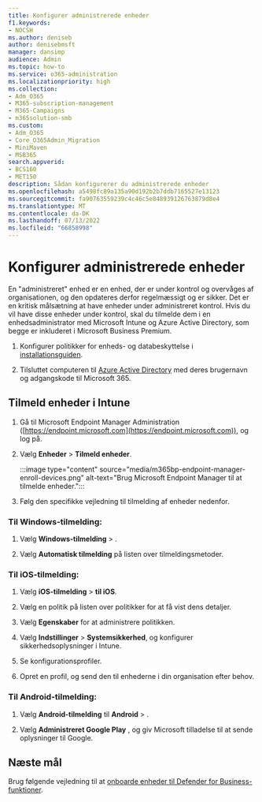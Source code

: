 ```yaml
---
title: Konfigurer administrerede enheder
f1.keywords:
- NOCSH
ms.author: deniseb
author: denisebmsft
manager: dansimp
audience: Admin
ms.topic: how-to
ms.service: o365-administration
ms.localizationpriority: high
ms.collection:
- Adm_O365
- M365-subscription-management
- M365-Campaigns
- m365solution-smb
ms.custom:
- Adm_O365
- Core_O365Admin_Migration
- MiniMaven
- MSB365
search.appverid:
- BCS160
- MET150
description: Sådan konfigurerer du administrerede enheder
ms.openlocfilehash: a5498fc89a135a90d192b2b7ddb7165527e13123
ms.sourcegitcommit: fa90763559239c4c46c5e848939126763879d8e4
ms.translationtype: MT
ms.contentlocale: da-DK
ms.lasthandoff: 07/13/2022
ms.locfileid: "66858998"
---
```

# <a name="set-up-managed-devices"></a>Konfigurer administrerede enheder

En "administreret" enhed er en enhed, der er under kontrol og overvåges af organisationen, og den opdateres derfor regelmæssigt og er sikker. Det er en kritisk målsætning at have enheder under administreret kontrol. Hvis du vil have disse enheder under kontrol, skal du tilmelde dem i en enhedsadministrator med Microsoft Intune og Azure Active Directory, som begge er inkluderet i Microsoft Business Premium.

1. Konfigurer politikker for enheds- og databeskyttelse i [installationsguiden](../business/set-up.md).

2. Tilsluttet computeren til [Azure Active Directory](../business/set-up-windows-devices.md) med deres brugernavn og adgangskode til Microsoft 365. 

## <a name="enroll-devices-in-intune"></a>Tilmeld enheder i Intune

1. Gå til Microsoft Endpoint Manager Administration ([https://endpoint.microsoft.com](https://endpoint.microsoft.com)), og log på.

2. Vælg **Enheder** > **Tilmeld enheder**. 

   :::image type="content" source="media/m365bp-endpoint-manager-enroll-devices.png" alt-text="Brug Microsoft Endpoint Manager til at tilmelde enheder."::: 

3. Følg den specifikke vejledning til tilmelding af enheder nedenfor.

### <a name="for-windows-enrollment"></a>Til Windows-tilmelding:

1. Vælg **Windows-tilmelding** > . 

2. Vælg **Automatisk tilmelding** på listen over tilmeldingsmetoder.

### <a name="for-ios-enrollment"></a>Til iOS-tilmelding:

1. Vælg **iOS-tilmelding** > **til iOS**.

2. Vælg en politik på listen over politikker for at få vist dens detaljer.

3. Vælg **Egenskaber** for at administrere politikken.

4. Vælg **Indstillinger** > **Systemsikkerhed**, og konfigurer sikkerhedsoplysninger i Intune.

5. Se konfigurationsprofiler. 

6. Opret en profil, og send den til enhederne i din organisation efter behov.

### <a name="for-android-enrollment"></a>Til Android-tilmelding:

1. Vælg **Android-tilmelding** til **Android** > .

2. Vælg **Administreret Google Play** , og giv Microsoft tilladelse til at sende oplysninger til Google.

## <a name="next-objective"></a>Næste mål

Brug følgende vejledning til at [onboarde enheder til Defender for Business-funktioner](m365bp-onboard-devices-mdb.md).

